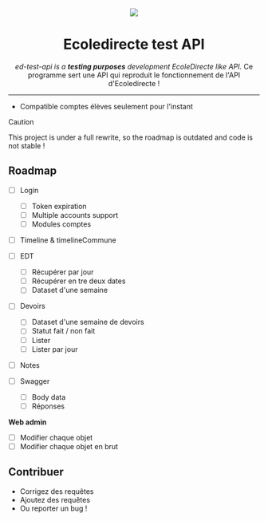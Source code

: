 <div align="center">

<br>
<br>

<img src=".github/banner.png"/>

# Ecoledirecte test API
_ed-test-api is a **testing purposes** development EcoleDirecte like API._
Ce programme sert une API qui reproduit le fonctionnement de l'API d'Ecoledirecte !


</div>

---

- Compatible comptes élèves seulement pour l'instant

> [!CAUTION]
> This project is under a full rewrite, so the roadmap is outdated and code is not stable !

## Roadmap

- [ ] Login
  - [ ] Token expiration
  - [ ] Multiple accounts support
  - [ ] Modules comptes
- [ ] Timeline & timelineCommune
- [ ] EDT
  - [ ] Récupérer par jour
  - [ ] Récupérer en tre deux dates
  - [ ] Dataset d'une semaine
- [ ] Devoirs
  - [ ] Dataset d'une semaine de devoirs 
  - [ ] Statut fait / non fait
  - [ ] Lister
  - [ ] Lister par jour
- [ ] Notes

- [ ] Swagger
  - [ ] Body data
  - [ ] Réponses

**Web admin**
- [ ] Modifier chaque objet
- [ ] Modifier chaque objet en brut

## Contribuer

- Corrigez des requêtes
- Ajoutez des requêtes
- Ou reporter un bug !

